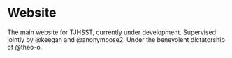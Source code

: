 # Website

The main website for TJHSST, currently under development.
Supervised jointly by @keegan and @anonymoose2.
Under the benevolent dictatorship of @theo-o.
